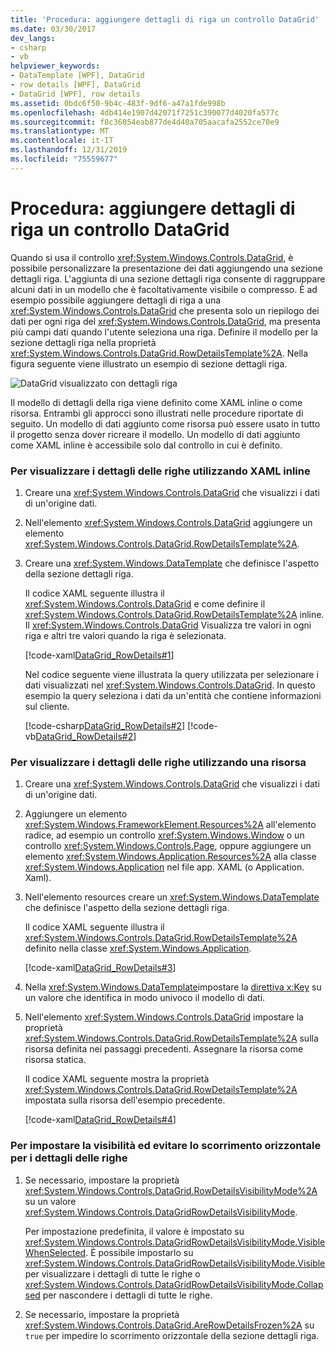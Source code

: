 ```yaml
---
title: 'Procedura: aggiungere dettagli di riga un controllo DataGrid'
ms.date: 03/30/2017
dev_langs:
- csharp
- vb
helpviewer_keywords:
- DataTemplate [WPF], DataGrid
- row details [WPF], DataGrid
- DataGrid [WPF], row details
ms.assetid: 0bdc6f50-9b4c-483f-9df6-a47a1fde998b
ms.openlocfilehash: 4db414e1907d42071f7251c390077d4020fa577c
ms.sourcegitcommit: f8c36054eab877de4d40a705aacafa2552ce70e9
ms.translationtype: MT
ms.contentlocale: it-IT
ms.lasthandoff: 12/31/2019
ms.locfileid: "75559677"
---
```

# <a name="how-to-add-row-details-to-a-datagrid-control"></a>Procedura: aggiungere dettagli di riga un controllo DataGrid
Quando si usa il controllo <xref:System.Windows.Controls.DataGrid>, è possibile personalizzare la presentazione dei dati aggiungendo una sezione dettagli riga. L'aggiunta di una sezione dettagli riga consente di raggruppare alcuni dati in un modello che è facoltativamente visibile o compresso. È ad esempio possibile aggiungere dettagli di riga a una <xref:System.Windows.Controls.DataGrid> che presenta solo un riepilogo dei dati per ogni riga del <xref:System.Windows.Controls.DataGrid>, ma presenta più campi dati quando l'utente seleziona una riga. Definire il modello per la sezione dettagli riga nella proprietà <xref:System.Windows.Controls.DataGrid.RowDetailsTemplate%2A>. Nella figura seguente viene illustrato un esempio di sezione dettagli riga.  
  
 ![DataGrid visualizzato con dettagli riga](./media/ndp-rowdetails.png "NDP_RowDetails")  
  
 Il modello di dettagli della riga viene definito come XAML inline o come risorsa. Entrambi gli approcci sono illustrati nelle procedure riportate di seguito. Un modello di dati aggiunto come risorsa può essere usato in tutto il progetto senza dover ricreare il modello. Un modello di dati aggiunto come XAML inline è accessibile solo dal controllo in cui è definito.  
  
### <a name="to-display-row-details-by-using-inline-xaml"></a>Per visualizzare i dettagli delle righe utilizzando XAML inline  
  
1. Creare una <xref:System.Windows.Controls.DataGrid> che visualizzi i dati di un'origine dati.  
  
2. Nell'elemento <xref:System.Windows.Controls.DataGrid> aggiungere un elemento <xref:System.Windows.Controls.DataGrid.RowDetailsTemplate%2A>.  
  
3. Creare una <xref:System.Windows.DataTemplate> che definisce l'aspetto della sezione dettagli riga.  
  
     Il codice XAML seguente illustra il <xref:System.Windows.Controls.DataGrid> e come definire il <xref:System.Windows.Controls.DataGrid.RowDetailsTemplate%2A> inline. Il <xref:System.Windows.Controls.DataGrid> Visualizza tre valori in ogni riga e altri tre valori quando la riga è selezionata.  
  
     [!code-xaml[DataGrid_RowDetails#1](~/samples/snippets/csharp/VS_Snippets_Wpf/datagrid_rowdetails/cs/mainwindow.xaml#1)]  
  
     Nel codice seguente viene illustrata la query utilizzata per selezionare i dati visualizzati nel <xref:System.Windows.Controls.DataGrid>. In questo esempio la query seleziona i dati da un'entità che contiene informazioni sul cliente.  
  
     [!code-csharp[DataGrid_RowDetails#2](~/samples/snippets/csharp/VS_Snippets_Wpf/datagrid_rowdetails/cs/mainwindow.xaml.cs#2)]
     [!code-vb[DataGrid_RowDetails#2](~/samples/snippets/visualbasic/VS_Snippets_Wpf/datagrid_rowdetails/vb/mainwindow.xaml.vb#2)]  
  
### <a name="to-display-row-details-by-using-a-resource"></a>Per visualizzare i dettagli delle righe utilizzando una risorsa  
  
1. Creare una <xref:System.Windows.Controls.DataGrid> che visualizzi i dati di un'origine dati.  
  
2. Aggiungere un elemento <xref:System.Windows.FrameworkElement.Resources%2A> all'elemento radice, ad esempio un controllo <xref:System.Windows.Window> o un controllo <xref:System.Windows.Controls.Page>, oppure aggiungere un elemento <xref:System.Windows.Application.Resources%2A> alla classe <xref:System.Windows.Application> nel file app. XAML (o Application. Xaml).  
  
3. Nell'elemento resources creare un <xref:System.Windows.DataTemplate> che definisce l'aspetto della sezione dettagli riga.  
  
     Il codice XAML seguente illustra il <xref:System.Windows.Controls.DataGrid.RowDetailsTemplate%2A> definito nella classe <xref:System.Windows.Application>.  
  
     [!code-xaml[DataGrid_RowDetails#3](~/samples/snippets/csharp/VS_Snippets_Wpf/datagrid_rowdetails/cs/app.xaml#3)]  
  
4. Nella <xref:System.Windows.DataTemplate>impostare la [direttiva x:Key](../../../desktop-wpf/xaml-services/xkey-directive.md) su un valore che identifica in modo univoco il modello di dati.  
  
5. Nell'elemento <xref:System.Windows.Controls.DataGrid> impostare la proprietà <xref:System.Windows.Controls.DataGrid.RowDetailsTemplate%2A> sulla risorsa definita nei passaggi precedenti. Assegnare la risorsa come risorsa statica.  
  
     Il codice XAML seguente mostra la proprietà <xref:System.Windows.Controls.DataGrid.RowDetailsTemplate%2A> impostata sulla risorsa dell'esempio precedente.  
  
     [!code-xaml[DataGrid_RowDetails#4](~/samples/snippets/csharp/VS_Snippets_Wpf/datagrid_rowdetails/cs/window2.xaml#4)]  
  
### <a name="to-set-visibility-and-prevent-horizontal-scrolling-for-row-details"></a>Per impostare la visibilità ed evitare lo scorrimento orizzontale per i dettagli delle righe  
  
1. Se necessario, impostare la proprietà <xref:System.Windows.Controls.DataGrid.RowDetailsVisibilityMode%2A> su un valore <xref:System.Windows.Controls.DataGridRowDetailsVisibilityMode>.  
  
     Per impostazione predefinita, il valore è impostato su <xref:System.Windows.Controls.DataGridRowDetailsVisibilityMode.VisibleWhenSelected>. È possibile impostarlo su <xref:System.Windows.Controls.DataGridRowDetailsVisibilityMode.Visible> per visualizzare i dettagli di tutte le righe o <xref:System.Windows.Controls.DataGridRowDetailsVisibilityMode.Collapsed> per nascondere i dettagli di tutte le righe.  
  
2. Se necessario, impostare la proprietà <xref:System.Windows.Controls.DataGrid.AreRowDetailsFrozen%2A> su `true` per impedire lo scorrimento orizzontale della sezione dettagli riga.

